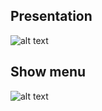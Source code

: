 ## Presentation

![alt text](https://github.com/alejandro.aguilar.higuera/pizzia/assets/hello.png)

## Show menu
![alt text](https://github.com/alejandro.aguilar.higuera/pizzia/assets/menu.png)
